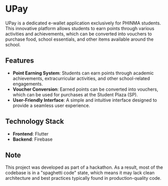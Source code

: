 # UPay

UPay is a dedicated e-wallet application exclusively for PHINMA students. This innovative platform allows students to earn points through various activities and achievements, which can be converted into vouchers to purchase food, school essentials, and other items available around the school.

## Features

- **Point Earning System**: Students can earn points through academic achievements, extracurricular activities, and other school-related engagements.
- **Voucher Conversion**: Earned points can be converted into vouchers, which can be used for purchases at the Student Plaza (SP).
- **User-Friendly Interface**: A simple and intuitive interface designed to provide a seamless user experience.

## Technology Stack

- **Frontend**: Flutter
- **Backend**: Firebase

## Note

This project was developed as part of a hackathon. As a result, most of the codebase is in a "spaghetti code" state, which means it may lack clean architecture and best practices typically found in production-quality code.
